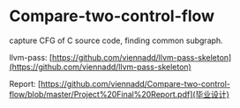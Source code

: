 # Compare-two-control-flow
capture CFG of C source code, finding common subgraph.

llvm-pass: [https://github.com/viennadd/llvm-pass-skeleton](https://github.com/viennadd/llvm-pass-skeleton)

Report: [https://github.com/viennadd/Compare-two-control-flow/blob/master/Project%20Final%20Report.pdf](毕业设计)
